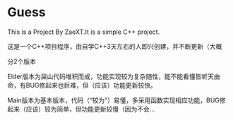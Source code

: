# Guess
This is a Project By ZaeXT.It is a simple C++ project.  

这是一个C++项目程序，由自学C++3天左右的人即兴创建，并不断更新（大概

分2个版本  

Elder版本为屎山代码堆积而成，功能实现较为复杂随性，能不能看懂皆听天由命，有BUG修起来也巨难，但（应该）功能更新较快。  

Main版本为基本版本，代码（“较为”）易懂，多采用函数实现相应功能，BUG修起来（应该）较为简单，但功能更新较慢（因为不会...
